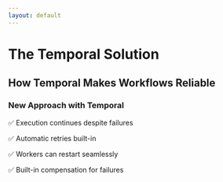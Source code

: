 ```yaml
---
layout: default
---
```


# The Temporal Solution

## How Temporal Makes Workflows Reliable

### New Approach with Temporal

✅ Execution continues despite failures

✅ Automatic retries built-in

✅ Workers can restart seamlessly

✅ Built-in compensation for failures

<!--
**Explaining the Architecture:**
- Temporal has a unique architecture that preserves workflow state even when workers fail
- The Temporal server acts as the "brain" - storing workflow state and history
- Workers are stateless and can be restarted at any time
- This provides durability that's impossible with traditional job processors

**Key Advantages Visualized:**
- In traditional architecture: If a worker processing a payment dies mid-transaction, you lose state
- With Temporal: The workflow continues exactly where it left off when a new worker starts
- This is what makes it so powerful for payment processing - we get true durability for free

**The Timeline View:**
- Each workflow execution is recorded as an immutable history of events
- Activities can be executed sequentially or in parallel
- Failed activities are automatically retried based on configurable policies
- The entire execution history is queryable and visible in the Temporal UI

**Technical Note:**
- The charts show how Temporal's "event sourcing" approach is fundamentally different
- Rather than storing current state, it records the full history of events
- This allows for time-travel debugging and complete auditability

## Timing: 90 seconds
-->
